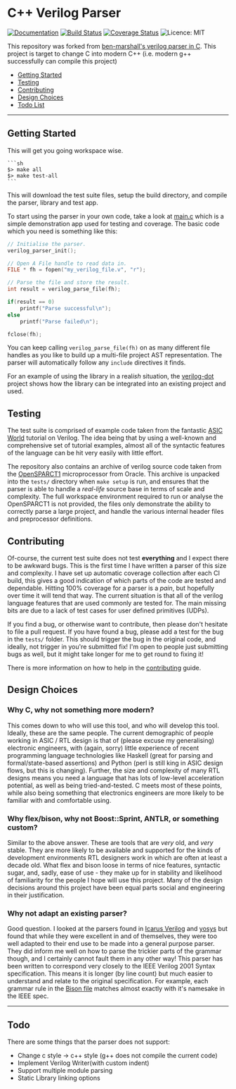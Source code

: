 
# C++ Verilog Parser

[![Documentation](https://codedocs.xyz/ben-marshall/verilog-parser.svg)](https://codedocs.xyz/ben-marshall/verilog-parser/)
[![Build Status](https://travis-ci.org/ben-marshall/verilog-parser.svg?branch=master)](https://travis-ci.org/ben-marshall/verilog-parser/branches)
[![Coverage Status](https://coveralls.io/repos/github/ben-marshall/verilog-parser/badge.svg?branch=master)](https://coveralls.io/github/ben-marshall/verilog-parser?branch=master)
![Licence: MIT](https://img.shields.io/badge/License-MIT-blue.svg)

This repository was forked from [ben-marshall's verilog parser in C](https://github.com/ben-marshall/verilog-parser.git). This project is target to change C into modern C++ (i.e. modern g++ successfully can compile this project)

- [Getting Started](#getting-started)
- [Testing](#testing)
- [Contributing](#contributing)
- [Design Choices](#design-choices)
- [Todo List](#todo)

---

## Getting Started

This will get you going workspace wise.

    ```sh
    $> make all
    $> make test-all
    ```

This will download the test suite files, setup the build directory, and
compile the parser, library and test app.

To start using the parser in your own code, take a look at 
[main.c](./src/main.c) which is a simple demonstration app used for testing
and coverage. The basic code which you need is something like this:

```C
// Initialise the parser.
verilog_parser_init();

// Open A File handle to read data in.
FILE * fh = fopen("my_verilog_file.v", "r");

// Parse the file and store the result.
int result = verilog_parse_file(fh);

if(result == 0)
    printf("Parse successful\n");
else
    printf("Parse failed\n");

fclose(fh);
```

You can keep calling `verilog_parse_file(fh)` on as many different file
handles as you like to build up a multi-file project AST representation.
The parser will automatically follow any `include` directives it finds.

For an example of using the library in a real*ish* situation, the
[verilog-dot](https://github.com/ben-marshall/verilog-dot) project shows how
the library can be integrated into an existing project and used.

## Testing

The test suite is comprised of example code taken from
the fantastic [ASIC World](http://www.asic-world.com/) tutorial on Verilog.
The idea being that by using a well-known and comprehensive set of
tutorial examples, almost all of the syntactic features of the language can be
hit very easily with little effort.

The repository also contains an archive of verilog source code taken from the
[OpenSPARCT1](http://www.oracle.com/technetwork/systems/opensparc/opensparc-t1-page-1444609.html)
microprocessor from Oracle. This archive is unpacked into the `tests/`
directory when `make setup` is run, and ensures that the parser is able to
handle a *real-life* source base in terms of scale and complexity.  The full
workspace environment required to run or analyse the OpenSPARCT1 is not
provided, the files only demonstrate the ability to correctly parse a large
project, and handle the various internal header files and preprocessor
definitions.

## Contributing

Of-course, the current test suite does not test **everything** and I expect
there to be awkward bugs. This is the first time I have written a parser of
this size and complexity. I have set up automatic coverage collection after
each CI build, this gives a good indication of which parts of the code are
tested and dependable. Hitting 100% coverage for a parser is a *pain*, but
hopefully over time it will tend that way. The current situation is that
all of the verilog language features that are used commonly are tested for.
The main missing bits are due to a lack of test cases for user defined
primitives (UDPs).

If you find a bug, or otherwise want to contribute, then please don't
hesitate to file a pull request. If you have found a bug, please add a test
for the bug in the `tests/` folder. This should trigger the bug in the original
code, and ideally, not trigger in you're submitted fix! I'm open to people
just submitting bugs as well, but it might take longer for me to get round to
fixing it!

There is more information on how to help in the [contributing](CONTRIBUTING.md)
guide.

## Design Choices

### Why C, why not something more modern?

This comes down to who will use this tool, and who will develop this tool.
Ideally, these are the same people. The current demographic of people working
in ASIC / RTL design is that of (please excuse my generalising) electronic
engineers, with (again, sorry) little experience of recent programming language
technologies like Haskell (great for parsing and formal/state-based assertions)
and Python (perl is still king in ASIC design flows, but this is changing).
Further, the size and complexity of many RTL designs means you need a language
that has lots of low-level acceleration potential, as well as being
tried-and-tested. C meets most of these points, while also being something that
electronics engineers are more likely to be familiar with and comfortable using.

### Why flex/bison, why not Boost::Sprint, ANTLR, or something custom?

Similar to the above answer. These are tools that are *very* old, and *very*
stable. They are more likely to be available and supported for the kinds
of development environments RTL designers work in which are often at least
a decade old. What flex and bison loose in terms of nice features, syntactic
sugar, and, sadly, ease of use - they make up for in stability and
likelihood of familiarity for the people I hope will use this project.
Many of the design decisions around this project have been equal parts
social and engineering in their justification.

### Why not adapt an existing parser?

Good question. I looked at the parsers found in [Icarus
Verilog](http://iverilog.icarus.com/) and
[yosys](http://www.clifford.at/yosys/) but found that while they were
excellent in and of themselves, they were too well adapted to their end use to
be made into a general purpose parser. They did inform me well on how to parse
the trickier parts of the grammar though, and I certainly cannot fault them in
any other way! This parser has been written to correspond very closely to the
IEEE Verilog 2001 Syntax specification. This means it is longer (by line
count) but much easier to understand and relate to the original specification.
For example, each grammar rule in the [Bison file](./verilog_parser.y) matches
almost exactly with it's namesake in the IEEE spec.

---


## Todo

There are some things that the parser does not support:
- Change c style -> c++ style (g++ does not compile the current code)
- Implement Verilog Writer(with custom indent)
- Support multiple module parsing
- Static Library linking options


